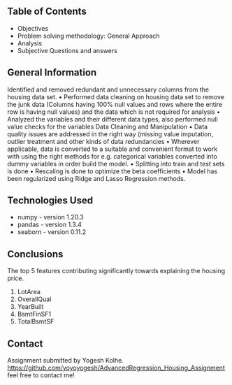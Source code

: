 ## Table of Contents
* Objectives
* Problem solving methodology: General Approach
* Analysis
* Subjective Questions and answers

## General Information
Identified and removed redundant and unnecessary columns from the housing data set.
• Performed data cleaning on housing data set to remove the junk data (Columns having 100% null values and rows
where the entire row is having null values) and the data which is not required for analysis
• Analyzed the variables and their different data types, also performed null value checks for the variables Data Cleaning and Manipulation
• Data quality issues are addressed in the right way (missing value imputation, outlier treatment and other kinds of data redundancies
• Wherever applicable, data is converted to a suitable and convenient format to work with using the right methods for e.g. categorical variables converted into dummy variables in order build the model.
• Splitting into train and test sets is done
• Rescaling is done to optimize the beta coefficients
• Model has been regularized using Ridge and Lasso Regression methods.

## Technologies Used
- numpy - version 1.20.3
- pandas - version 1.3.4
- seaborn - version 0.11.2

## Conclusions
The top 5 features contributing significantly towards explaining the housing price.
1. LotArea
2. OverallQual
3. YearBuilt
4. BsmtFinSF1
5. TotalBsmtSF

## Contact
Assignment submitted by Yogesh Kolhe. 
https://github.com/yoyoyogesh/AdvancedRegression_Housing_Assignment feel free to contact me!
